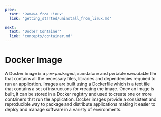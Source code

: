 ```yaml
---
prev:
  text: 'Remove from Linux'
  link: 'getting_started/uninstall_from_linux.md'

next:
  text: 'Docker Container'
  link: 'concepts/container.md'
---
```


# Docker Image

A Docker image is a pre-packaged, standalone and portable executable file that contains all the necessary files, libraries and dependencies required to run an application. Images are built using a Dockerfile which is a text file that contains a set of instructions for creating the image. Once an image is built, it can be stored in a Docker registry and used to create one or more containers that run the application. Docker images provide a consistent and reproducible way to package and distribute applications making it easier to deploy and manage software in a variety of environments.
